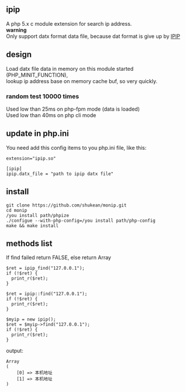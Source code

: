 ## ipip  
A php 5.x c module extension for search ip address.  
**warning**  
Only support datx format data file, because dat format is give up by [IPIP](https://en.ipip.net/?origin=CN)  

## design 
Load datx file data in memory on this module started (PHP_MINIT_FUNCTION),  
lookup ip address base on memory cache buf, so very quickly.  
### random test 10000 times  
Used low than 25ms on php-fpm mode (data is loaded)  
Used low than 40ms on php cli mode  

## update in php.ini
You need add this config items to you php.ini file, like this:  
```
extension="ipip.so"

[ipip]
ipip.datx_file = "path to ipip datx file"
```

## install
```
git clone https://github.com/shukean/monip.git  
cd monip  
/you install path/phpize  
./configue --with-php-config=/you install path/php-config  
make && make install  
```

## methods list
If find failed return FALSE, else return Array  
```
$ret = ipip_find("127.0.0.1");
if (!$ret) {
  print_r($ret);
}
```

```
$ret = ipip::find("127.0.0.1");
if (!$ret) {
  print_r($ret);
}
```

```
$myip = new ipip();
$ret = $myip->find("127.0.0.1");
if (!$ret) {
  print_r($ret);
}
```

output:  
```
Array
(
    [0] => 本机地址
    [1] => 本机地址
)
```
